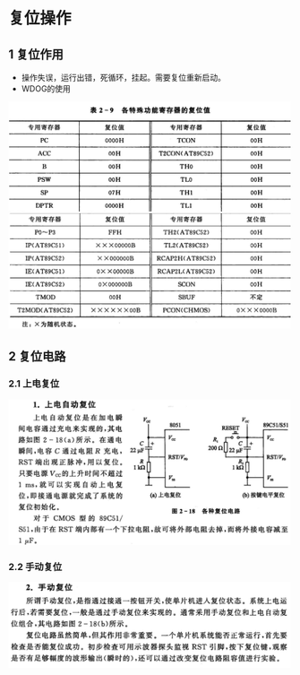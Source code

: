 # 复位操作

## 1 复位作用

- 操作失误，运行出错，死循环，挂起。需要复位重新启动。
- WDOG的使用

![alt text](image-34.png)![alt text](image-35.png)

## 2 复位电路

### 2.1 上电复位

![alt text](image-36.png)

### 2.2 手动复位

![alt text](image-37.png)

